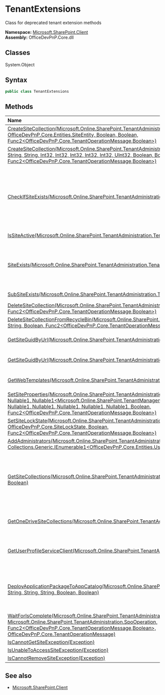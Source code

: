 # TenantExtensions
Class for deprecated tenant extension methods  

**Namespace:** [Microsoft.SharePoint.Client](Microsoft.SharePoint.Client.md)  
**Assembly:** OfficeDevPnP.Core.dll  
## Classes
System.Object  
## Syntax
```C#
public class TenantExtensions
```
## Methods
|**Name**|**Description**|
|:-----|:-----|
| [CreateSiteCollection(Microsoft.Online.SharePoint.TenantAdministration.Tenant, OfficeDevPnP.Core.Entities.SiteEntity, Boolean, Boolean, Func2<OfficeDevPnP.Core.TenantOperationMessage,Boolean>)](TenantExtensionsCreateSiteCollectionMicrosoft.Online.SharePoint.TenantAdministration.TenantOfficeDevPnP.Core.Entities.SiteEntityBooleanBooleanFunc2<OfficeDevPnP.Core.TenantOperationMessage,Boolean>.md) | 
| [CreateSiteCollection(Microsoft.Online.SharePoint.TenantAdministration.Tenant, String, String, String, String, Int32, Int32, Int32, Int32, Int32, UInt32, Boolean, Boolean, Func2<OfficeDevPnP.Core.TenantOperationMessage,Boolean>)](TenantExtensionsCreateSiteCollectionMicrosoft.Online.SharePoint.TenantAdministration.TenantStringStringStringStringInt32Int32Int32Int32Int32UInt32BooleanBooleanFunc2<OfficeDevPnP.Core.TenantOperationMessage,Boolean>.md) | 
| [CheckIfSiteExists(Microsoft.Online.SharePoint.TenantAdministration.Tenant, String, String)](TenantExtensionsCheckIfSiteExistsMicrosoft.Online.SharePoint.TenantAdministration.TenantStringString.md) | Returns if a site collection is in a particular status. If the url contains a sub site then returns true is the sub site exists, false if not. Status is irrelevant for sub sites
| [IsSiteActive(Microsoft.Online.SharePoint.TenantAdministration.Tenant, String)](TenantExtensionsIsSiteActiveMicrosoft.Online.SharePoint.TenantAdministration.TenantString.md) | Checks if a site collection is Active
| [SiteExists(Microsoft.Online.SharePoint.TenantAdministration.Tenant, String)](TenantExtensionsSiteExistsMicrosoft.Online.SharePoint.TenantAdministration.TenantString.md) | Checks if a site collection exists, relies on tenant admin API. Sites that are recycled also return as existing sites
| [SubSiteExists(Microsoft.Online.SharePoint.TenantAdministration.Tenant, String)](TenantExtensionsSubSiteExistsMicrosoft.Online.SharePoint.TenantAdministration.TenantString.md) | Checks if a sub site exists
| [DeleteSiteCollection(Microsoft.Online.SharePoint.TenantAdministration.Tenant, String, Boolean, Func2<OfficeDevPnP.Core.TenantOperationMessage,Boolean>)](TenantExtensionsDeleteSiteCollectionMicrosoft.Online.SharePoint.TenantAdministration.TenantStringBooleanFunc2<OfficeDevPnP.Core.TenantOperationMessage,Boolean>.md) | 
| [DeleteSiteCollectionFromRecycleBin(Microsoft.Online.SharePoint.TenantAdministration.Tenant, String, Boolean, Func2<OfficeDevPnP.Core.TenantOperationMessage,Boolean>)](TenantExtensionsDeleteSiteCollectionFromRecycleBinMicrosoft.Online.SharePoint.TenantAdministration.TenantStringBooleanFunc2<OfficeDevPnP.Core.TenantOperationMessage,Boolean>.md) | 
| [GetSiteGuidByUrl(Microsoft.Online.SharePoint.TenantAdministration.Tenant, String)](TenantExtensionsGetSiteGuidByUrlMicrosoft.Online.SharePoint.TenantAdministration.TenantString.md) | Gets the ID of site collection with specified URL
| [GetSiteGuidByUrl(Microsoft.Online.SharePoint.TenantAdministration.Tenant, Uri)](TenantExtensionsGetSiteGuidByUrlMicrosoft.Online.SharePoint.TenantAdministration.TenantUri.md) | Gets the ID of site collection with specified URL
| [GetWebTemplates(Microsoft.Online.SharePoint.TenantAdministration.Tenant, UInt32, Int32)](TenantExtensionsGetWebTemplatesMicrosoft.Online.SharePoint.TenantAdministration.TenantUInt32Int32.md) | Returns available webtemplates/site definitions
| [SetSiteProperties(Microsoft.Online.SharePoint.TenantAdministration.Tenant, String, String, Nullable1<Boolean>, Nullable1<Microsoft.Online.SharePoint.TenantManagement.SharingCapabilities>, Nullable1<Int64>, Nullable1<Int64>, Nullable1<Double>, Nullable1<Double>, Nullable1<Boolean>, Boolean, Func2<OfficeDevPnP.Core.TenantOperationMessage,Boolean>)](TenantExtensionsSetSitePropertiesMicrosoft.Online.SharePoint.TenantAdministration.TenantStringStringNullable1<Boolean>Nullable1<Microsoft.Online.SharePoint.TenantManagement.SharingCapabilities>Nullable1<Int64>Nullable1<Int64>Nullable1<Double>Nullable1<Double>Nullable1<Boolean>BooleanFunc2<OfficeDevPnP.Core.TenantOperationMessage,Boolean>.md) | 
| [SetSiteLockState(Microsoft.Online.SharePoint.TenantAdministration.Tenant, String, OfficeDevPnP.Core.SiteLockState, Boolean, Func2<OfficeDevPnP.Core.TenantOperationMessage,Boolean>)](TenantExtensionsSetSiteLockStateMicrosoft.Online.SharePoint.TenantAdministration.TenantStringOfficeDevPnP.Core.SiteLockStateBooleanFunc2<OfficeDevPnP.Core.TenantOperationMessage,Boolean>.md) | 
| [AddAdministrators(Microsoft.Online.SharePoint.TenantAdministration.Tenant, Collections.Generic.IEnumerable1<OfficeDevPnP.Core.Entities.UserEntity>, Uri, Boolean)](TenantExtensionsAddAdministratorsMicrosoft.Online.SharePoint.TenantAdministration.TenantCollections.Generic.IEnumerable1<OfficeDevPnP.Core.Entities.UserEntity>UriBoolean.md) | 
| [GetSiteCollections(Microsoft.Online.SharePoint.TenantAdministration.Tenant, Int32, Int32, Boolean, Boolean)](TenantExtensionsGetSiteCollectionsMicrosoft.Online.SharePoint.TenantAdministration.TenantInt32Int32BooleanBoolean.md) | Returns all site collections in the current Tenant based on a startIndex. IncludeDetail adds additional properties to the SPSite object.
| [GetOneDriveSiteCollections(Microsoft.Online.SharePoint.TenantAdministration.Tenant)](TenantExtensionsGetOneDriveSiteCollectionsMicrosoft.Online.SharePoint.TenantAdministration.Tenant.md) | Get OneDrive site collections by iterating through all user profiles.
| [GetUserProfileServiceClient(Microsoft.Online.SharePoint.TenantAdministration.Tenant)](TenantExtensionsGetUserProfileServiceClientMicrosoft.Online.SharePoint.TenantAdministration.Tenant.md) | Gets the UserProfileService proxy to enable calls to the UPA web service.
| [DeployApplicationPackageToAppCatalog(Microsoft.Online.SharePoint.TenantAdministration.Tenant, String, String, String, Boolean, Boolean)](TenantExtensionsDeployApplicationPackageToAppCatalogMicrosoft.Online.SharePoint.TenantAdministration.TenantStringStringStringBooleanBoolean.md) | Adds a package to the tenants app catalog and by default deploys it if the package is a client side package (sppkg)
| [WaitForIsComplete(Microsoft.Online.SharePoint.TenantAdministration.Tenant, Microsoft.Online.SharePoint.TenantAdministration.SpoOperation, Func2<OfficeDevPnP.Core.TenantOperationMessage,Boolean>, OfficeDevPnP.Core.TenantOperationMessage)](TenantExtensionsWaitForIsCompleteMicrosoft.Online.SharePoint.TenantAdministration.TenantMicrosoft.Online.SharePoint.TenantAdministration.SpoOperationFunc2<OfficeDevPnP.Core.TenantOperationMessage,Boolean>OfficeDevPnP.Core.TenantOperationMessage.md) | 
| [IsCannotGetSiteException(Exception)](TenantExtensionsIsCannotGetSiteExceptionException.md) | 
| [IsUnableToAccessSiteException(Exception)](TenantExtensionsIsUnableToAccessSiteExceptionException.md) | 
| [IsCannotRemoveSiteException(Exception)](TenantExtensionsIsCannotRemoveSiteExceptionException.md) | 
## See also
- [Microsoft.SharePoint.Client](Microsoft.SharePoint.Client.md)
